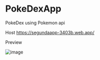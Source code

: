 # PokeDexApp
PokeDex using Pokemon api 

Host
https://segundaapp-3403b.web.app/

Preview

![image](https://user-images.githubusercontent.com/62898809/201666075-536b0840-7260-43c7-bd31-2c299fa87a26.png)
